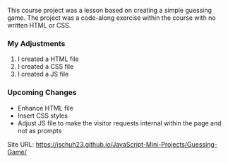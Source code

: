 This course project was a lesson based on creating a simple guessing game. The project was a code-along exercise within the course with no written HTML or CSS.

### My Adjustments

1. I created a HTML file
2. I created a CSS file
3. I created a JS file

### Upcoming Changes

-   Enhance HTML file
-   Insert CSS styles
-   Adjust JS file to make the visitor requests internal within the page and not as prompts

Site URL: https://jschuh23.github.io/JavaScript-Mini-Projects/Guessing-Game/